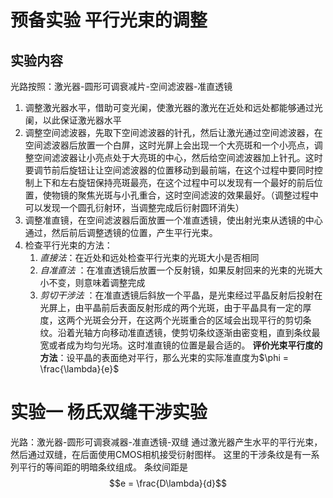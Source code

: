 # 预备实验 平行光束的调整
## 实验内容
光路按照：激光器-圆形可调衰减片-空间滤波器-准直透镜
1. 调整激光器水平，借助可变光阑，使激光器的激光在近处和远处都能够通过光阑，以此保证激光器水平
2. 调整空间滤波器，先取下空间滤波器的针孔，然后让激光通过空间滤波器，在空间滤波器后放置一个白屏，这时光屏上会出现一个大亮斑和一个小亮点，调整空间滤波器让小亮点处于大亮斑的中心，然后给空间滤波器加上针孔。这时要调节前后旋钮让让空间滤波器的位置移动到最前端，在这个过程中要同时控制上下和左右旋钮保持亮斑最亮，在这个过程中可以发现有一个最好的前后位置，使物镜的聚焦光斑与小孔重合，这时空间滤波的效果最好。（调整过程中可以发现一个圆孔衍射环，当调整完成后衍射圆环消失）
3. 调整准直镜，在空间滤波器后面放置一个准直透镜，使出射光束从透镜的中心通过，然后前后调整透镜的位置，产生平行光束。
4. 检查平行光束的方法：
	1. *直接法*：在近处和远处检查平行光束的光斑大小是否相同
	2. *自准直法* ：在准直透镜后放置一个反射镜，如果反射回来的光束的光斑大小不变，则意味着调整完成
	3. *剪切干涉法* ：在准直透镜后斜放一个平晶，是光束经过平晶反射后投射在光屏上，由平晶前后表面反射形成的两个光斑，由于平晶具有一定的厚度，这两个光斑会分开，在这两个光斑重合的区域会出现平行的剪切条纹。沿着光轴方向移动准直透镜，使剪切条纹逐渐由密变粗，直到条纹最宽或者成为均匀光场。这时准直镜的位置是最合适的。
**评价光束平行度的方法**：设平晶的表面绝对平行，那么光束的实际准直度为$\phi = \frac{\lambda}{e}$ 

# 实验一 杨氏双缝干涉实验
光路：激光器-圆形可调衰减器-准直透镜-双缝
通过激光器产生水平的平行光束，然后通过双缝，在后面使用CMOS相机接受衍射图样。
这里的干涉条纹是有一系列平行的等间距的明暗条纹组成。
条纹间距是$$e = \frac{D\lambda}{d}$$
#